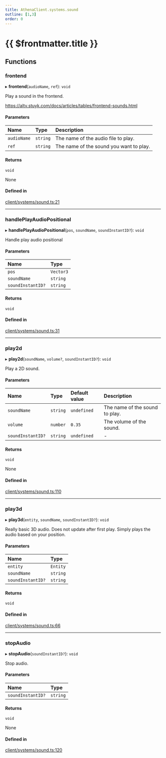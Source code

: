 ```yaml
---
title: AthenaClient.systems.sound
outline: [1,3]
order: 0
---
```


# {{ $frontmatter.title }}


## Functions

### frontend

▸ **frontend**(`audioName`, `ref`): `void`

Play a sound in the frontend.

https://altv.stuyk.com/docs/articles/tables/frontend-sounds.html

#### Parameters

| Name | Type | Description |
| :------ | :------ | :------ |
| `audioName` | `string` | The name of the audio file to play. |
| `ref` | `string` | The name of the sound you want to play. |

#### Returns

`void`

None

#### Defined in

[client/systems/sound.ts:21](https://github.com/Stuyk/altv-athena/blob/ae8402672/src/core/client/systems/sound.ts#L21)

___

### handlePlayAudioPositional

▸ **handlePlayAudioPositional**(`pos`, `soundName`, `soundInstantID?`): `void`

Handle play audio positional

#### Parameters

| Name | Type |
| :------ | :------ |
| `pos` | `Vector3` |
| `soundName` | `string` |
| `soundInstantID?` | `string` |

#### Returns

`void`

#### Defined in

[client/systems/sound.ts:31](https://github.com/Stuyk/altv-athena/blob/ae8402672/src/core/client/systems/sound.ts#L31)

___

### play2d

▸ **play2d**(`soundName`, `volume?`, `soundInstantID?`): `void`

Play a 2D sound.

#### Parameters

| Name | Type | Default value | Description |
| :------ | :------ | :------ | :------ |
| `soundName` | `string` | `undefined` | The name of the sound to play. |
| `volume` | `number` | `0.35` | The volume of the sound. |
| `soundInstantID?` | `string` | `undefined` | - |

#### Returns

`void`

None

#### Defined in

[client/systems/sound.ts:110](https://github.com/Stuyk/altv-athena/blob/ae8402672/src/core/client/systems/sound.ts#L110)

___

### play3d

▸ **play3d**(`entity`, `soundName`, `soundInstantID?`): `void`

Really basic 3D audio. Does not update after first play.
Simply plays the audio based on your position.

#### Parameters

| Name | Type |
| :------ | :------ |
| `entity` | `Entity` |
| `soundName` | `string` |
| `soundInstantID?` | `string` |

#### Returns

`void`

#### Defined in

[client/systems/sound.ts:66](https://github.com/Stuyk/altv-athena/blob/ae8402672/src/core/client/systems/sound.ts#L66)

___

### stopAudio

▸ **stopAudio**(`soundInstantID?`): `void`

Stop audio.

#### Parameters

| Name | Type |
| :------ | :------ |
| `soundInstantID?` | `string` |

#### Returns

`void`

None

#### Defined in

[client/systems/sound.ts:120](https://github.com/Stuyk/altv-athena/blob/ae8402672/src/core/client/systems/sound.ts#L120)
